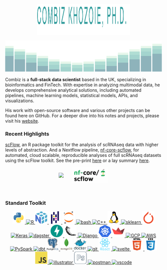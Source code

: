 <p align="center">
  <img src="./logo.svg" width="300" height="100">
</p>	
<img src="./waves.svg" width="100%" height="100">

Combiz is a **full-stack data scientist** based in the UK, specializing in bioinformatics and FinTech. With expertise in analyzing multimodal data, he develops comprehensive analytical solutions, including automated pipelines, machine learning models, statistical models, APIs, and visualizations.

His work with open-source software and various other projects can be found here on GitHub. For a deeper dive into his notes and projects, please visit his <a href="https://combiz.me" target="_blank">website</a>.

### Recent Highlights

<a href="https://github.com/scFlow">scFlow</a>, an R package toolkit for the analysis of scRNAseq data with higher levels of abstraction.  And a Nextflow pipeline, <a href="https://github.com/combiz/nf-core-scflow">nf-core-scflow</a>, for automated, cloud scalable, reproducible analyses of full scRNAseq datasets using the scFlow toolkit.  See the pre-print <a href="https://www.biorxiv.org/content/10.1101/2021.08.16.456499v2">here</a> or a lay summary <a href="https://combiz.me/works/scflow-analytical-workflows-for-single-cell-data/">here</a>. 

<p align="middle">
  <a href="https://github.com/combiz/scflow"><img src="https://github.com/combiz/scFlow/raw/master/man/figures/logo.png" width="10%" align="center" /></a> &nbsp; &nbsp; &nbsp;
  <a href="https://github.com/combiz/nf-core-scflow"><img src="https://github.com/combiz/nf-core-scflow/raw/dev/docs/images/nf-core-scflow_logo.png" width="23%" align="center"/></a>
</p>

&nbsp;
### Standard Toolkit
<p align="center"> 
  <a href="https://www.python.org" target="_blank"> 
  <img src="https://raw.githubusercontent.com/devicons/devicon/master/icons/python/python-original.svg" alt="python" width="40" height="40"/> 
  </a> 
  <a href="https://www.r-project.org/" target="_blank"> 
  <img src="https://www.vectorlogo.zone/logos/r-project/r-project-icon.svg" alt="R" width="40" height="40"/> 
  </a> 
  <a href="https://numpy.org/" target="_blank"> 
  <img src="https://raw.githubusercontent.com/devicons/devicon/master/icons/numpy/numpy-original.svg" alt="NumPy" width="40" height="40"/> 
  </a> 
  <a href="https://pandas.pydata.org/" target="_blank"> 
  <img src="https://raw.githubusercontent.com/devicons/devicon/master/icons/pandas/pandas-original.svg" alt="Pandas" width="40" height="40"/> 
  </a> 
  <a href="https://jupyter.org/" target="_blank"> 
  <img src="https://raw.githubusercontent.com/devicons/devicon/master/icons/jupyter/jupyter-original.svg" alt="Jupyter" width="40" height="40"/> 
  </a> 
  <a href="https://www.gnu.org/software/bash/" target="_blank"> 
  <img src="https://www.vectorlogo.zone/logos/gnu_bash/gnu_bash-icon.svg" alt="bash" width="40" height="40"/> 
  </a> 
  <a href="https://isocpp.org/" target="_blank"> 
  <img src="https://upload.wikimedia.org/wikipedia/commons/1/18/ISO_C++_Logo.svg" alt="C++" width="40" height="40"/> 
  </a> 
  <a href="https://www.linux.org/" target="_blank"> 
  <img src="https://raw.githubusercontent.com/devicons/devicon/master/icons/linux/linux-original.svg" alt="linux" width="40" height="40"/> 
  </a> 
  <a href="https://scikit-learn.org/" target="_blank"> 
  <img src="https://upload.wikimedia.org/wikipedia/commons/0/05/Scikit_learn_logo_small.svg" alt="sklearn" width="40" height="40"/> 
  </a> 
  <a href="https://pytorch.org/" target="_blank"> 
  <img src="https://raw.githubusercontent.com/devicons/devicon/master/icons/pytorch/pytorch-original.svg" alt="PyTorch" width="40" height="40"/> 
  </a> 
  <a href="https://keras.io/" target="_blank"> 
  <img src="https://upload.wikimedia.org/wikipedia/commons/a/ae/Keras_logo.svg" alt="Keras" width="40" height="40"/> 
  </a>
  <a href="https://dagster.io/" target="_blank">
  <img src="https://dagster.io/images/brand/logos/dagster-primary-mark.svg" alt="dagster" width="40" height="40"/>
  </a>
  <a href="https://fastapi.tiangolo.com/" target="_blank">
  <img src="https://raw.githubusercontent.com/devicons/devicon/master/icons/fastapi/fastapi-original.svg" alt="FastAPI" width="40" height="40"/>
  </a>
  <a href="https://flask.palletsprojects.com/" target="_blank">
  <img src="https://raw.githubusercontent.com/devicons/devicon/master/icons/flask/flask-original.svg" alt="Flask" width="40" height="40"/>
  </a>
  <a href="https://www.djangoproject.com/" target="_blank">
  <img src="https://www.svgrepo.com/show/353657/django-icon.svg" alt="Django" width="40" height="40"/>
  </a>
  <a href="https://kubernetes.io/" target="_blank">
  <img src="https://raw.githubusercontent.com/devicons/devicon/master/icons/kubernetes/kubernetes-plain.svg" alt="Kubernetes" width="40" height="40"/>
  </a>
  <a href="https://streamlit.io/" target="_blank">
  <img src="https://raw.githubusercontent.com/devicons/devicon/master/icons/streamlit/streamlit-original.svg" alt="Streamlit" width="40" height="40"/>
  </a>
  <a href="https://cloud.google.com/" target="_blank"> 
  <img src="https://www.vectorlogo.zone/logos/google_cloud/google_cloud-icon.svg" alt="GCP" width="40" height="40"/> 
  </a> 
  <a href="https://aws.amazon.com/" target="_blank"> 
  <img src="https://www.vectorlogo.zone/logos/amazon_aws/amazon_aws-icon.svg" alt="AWS" width="40" height="40"/> 
  </a> 
  <a href="https://spark.apache.org/" target="_blank"> 
  <img src="https://www.vectorlogo.zone/logos/apache_spark/apache_spark-icon.svg" alt="PySpark" width="40" height="40"/> 
  </a>
  <a href="https://www.getdbt.com/" target="_blank">
    <img src="https://seeklogo.com/images/D/dbt-logo-500AB0BAA7-seeklogo.com.png" alt="dbt" width="40" height="40"/>
  </a>
  <a href="https://www.postgresql.org/" target="_blank"> 
  <img src="https://raw.githubusercontent.com/devicons/devicon/master/icons/postgresql/postgresql-original-wordmark.svg" alt="SQL" width="40" height="40"/> 
  </a> 
  <a href="https://www.mongodb.com/" target="_blank"> 
  <img src="https://raw.githubusercontent.com/devicons/devicon/master/icons/mongodb/mongodb-original-wordmark.svg" alt="MongoDB" width="40" height="40"/> 
  </a> 
  <a href="https://www.docker.com/" target="_blank"> 
  <img src="https://raw.githubusercontent.com/devicons/devicon/master/icons/docker/docker-original-wordmark.svg" alt="docker" width="40" height="40"/> 
  </a> 
  <a href="https://git-scm.com/" target="_blank"> 
  <img src="https://www.vectorlogo.zone/logos/git-scm/git-scm-icon.svg" alt="git" width="40" height="40"/> 
  </a> 
  <a href="https://reactjs.org/" target="_blank"> 
  <img src="https://raw.githubusercontent.com/devicons/devicon/master/icons/react/react-original-wordmark.svg" alt="react" width="40" height="40"/> 
  </a> 
  <a href="https://svelte.dev" target="_blank"> 
  <img src="https://upload.wikimedia.org/wikipedia/commons/1/1b/Svelte_Logo.svg" alt="svelte" width="40" height="40"/> 
  </a>
    <a href="https://www.w3.org/html/" target="_blank"> 
  <img src="https://raw.githubusercontent.com/devicons/devicon/master/icons/html5/html5-original-wordmark.svg" alt="html5" width="40" height="40"/> 
  </a> 
  <a href="https://www.w3schools.com/css/" target="_blank"> 
  <img src="https://raw.githubusercontent.com/devicons/devicon/master/icons/css3/css3-original-wordmark.svg" alt="css3" width="40" height="40"/> 
  </a> 
  <a href="https://developer.mozilla.org/en-US/docs/Web/JavaScript" target="_blank"> 
  <img src="https://raw.githubusercontent.com/devicons/devicon/master/icons/javascript/javascript-original.svg" alt="javascript" width="40" height="40"/> 
  </a> 
  <a href="https://www.adobe.com/in/products/illustrator.html" target="_blank"> 
  <img src="https://www.vectorlogo.zone/logos/adobe_illustrator/adobe_illustrator-icon.svg" alt="illustrator" width="40" height="40"/> 
  </a> 
  <a href="https://www.photoshop.com/en" target="_blank"> 
  <img src="https://raw.githubusercontent.com/devicons/devicon/master/icons/photoshop/photoshop-line.svg" alt="photoshop" width="40" height="40"/> 
  </a> 
  <a href="https://postman.com" target="_blank"> 
  <img src="https://www.vectorlogo.zone/logos/getpostman/getpostman-icon.svg" alt="postman" width="40" height="40"/> 
  </a>
  <a href ="https://vscode.com" target="_blank">
    <img src="https://code.visualstudio.com/assets/images/code-stable.png" alt="vscode" width="40" height="40"/>
  </a>
</p>
